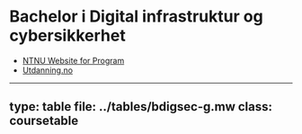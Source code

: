 # Bachelor i Digital infrastruktur og cybersikkerhet


* [NTNU Website for Program](https://www.ntnu.no/studier/bdigsec/)
* [Utdanning.no](https://utdanning.no/utdanning/ntnu.no/bachelor_i_digital_infrastruktur_og_cybersikkerhet)


---
type: table
file: ../tables/bdigsec-g.mw
class: coursetable
---